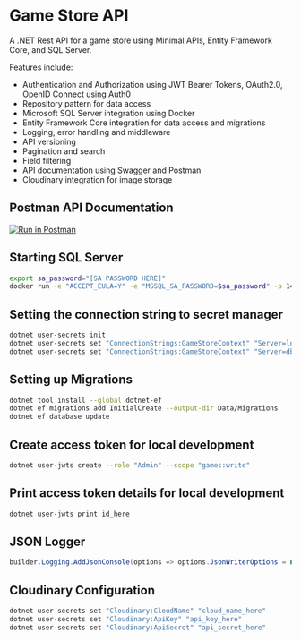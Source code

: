 # Game Store API
A .NET Rest API for a game store using Minimal APIs, Entity Framework Core, and SQL Server.

Features include:
- Authentication and Authorization using JWT Bearer Tokens, OAuth2.0, OpenID Connect using Auth0
- Repository pattern for data access
- Microsoft SQL Server integration using Docker
- Entity Framework Core integration for data access and migrations
- Logging, error handling and middleware
- API versioning
- Pagination and search
- Field filtering
- API documentation using Swagger and Postman
- Cloudinary integration for image storage

## Postman API Documentation
[![Run in Postman](https://run.pstmn.io/button.svg)](https://documenter.getpostman.com/view/26440641/2s93zE41DR)

## Starting SQL Server

```bash
export sa_password="[SA PASSWORD HERE]"
docker run -e "ACCEPT_EULA=Y" -e "MSSQL_SA_PASSWORD=$sa_password" -p 1433:1433 -v gamestoredb:/var/opt/mssql -d --rm --name mssql mcr.microsoft.com/mssql/server:2022-latest
```

## Setting the connection string to secret manager

```bash
dotnet user-secrets init
dotnet user-secrets set "ConnectionStrings:GameStoreContext" "Server=localhost; Database=GameStore; User Id=sa; Password=$sa_password; TrustServerCertificate=True" # for local development
dotnet user-secrets set "ConnectionStrings:GameStoreContext" "Server=db; Database=GameStore; User Id=sa; Password=$sa_password; TrustServerCertificate=True" # for docker
```

## Setting up Migrations

```bash
dotnet tool install --global dotnet-ef
dotnet ef migrations add InitialCreate --output-dir Data/Migrations
dotnet ef database update
```

## Create access token for local development

```bash
dotnet user-jwts create --role "Admin" --scope "games:write"
```

## Print access token details for local development

```bash
dotnet user-jwts print id_here
```

## JSON Logger
```csharp
builder.Logging.AddJsonConsole(options => options.JsonWriterOptions = new() { Indented = true });
```

## Cloudinary Configuration
```bash
dotnet user-secrets set "Cloudinary:CloudName" "cloud_name_here"
dotnet user-secrets set "Cloudinary:ApiKey" "api_key_here"
dotnet user-secrets set "Cloudinary:ApiSecret" "api_secret_here"
```
